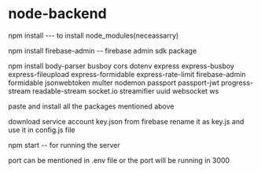 # node-backend

npm install --- to install node_modules(neceassarry)

npm install firebase-admin -- firebase admin sdk package




npm install body-parser busboy cors dotenv express express-busboy express-fileupload express-formidable express-rate-limit firebase-admin formidable jsonwebtoken multer nodemon passport passport-jwt progress-stream readable-stream socket.io streamifier uuid websocket ws

paste and install all the packages mentioned above

download service account key.json from firebase rename it as key.js and use it in config.js file  




npm start -- for running the server


port can be mentioned in .env file or the port will be running in 3000

